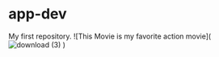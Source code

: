 # app-dev
My first repository.
![This Movie is my favorite action movie](![download (3)](https://github.com/LabajoL/app-dev/assets/135103309/243760f7-6ad9-4a8c-8f30-7cadfbd2ece8)
)
